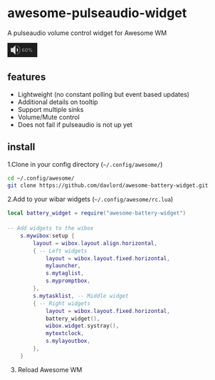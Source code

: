 # awesome-pulseaudio-widget
A pulseaudio volume control widget for Awesome WM

![awesome-pulseaudio-widget screenshot](awesome-pulseaudio-widget.png)

## features

* Lightweight (no constant polling but event based updates)
* Additional details on tooltip
* Support multiple sinks
* Volume/Mute control
* Does not fail if pulseaudio is not up yet

## install

1.Clone in your config directory (`~/.config/awesome/`)
```bash
cd ~/.config/awesome/
git clone https://github.com/davlord/awesome-battery-widget.git
```

2.Add to your wibar widgets (`~/.config/awesome/rc.lua`)

```lua
local battery_widget = require("awesome-battery-widget")

-- Add widgets to the wibox
    s.mywibox:setup {
        layout = wibox.layout.align.horizontal,
        { -- Left widgets
            layout = wibox.layout.fixed.horizontal,
            mylauncher,
            s.mytaglist,
            s.mypromptbox,
        },
        s.mytasklist, -- Middle widget
        { -- Right widgets
            layout = wibox.layout.fixed.horizontal,
            battery_widget(),
            wibox.widget.systray(),
            mytextclock,
            s.mylayoutbox,
        },
    }
```
3. Reload Awesome WM